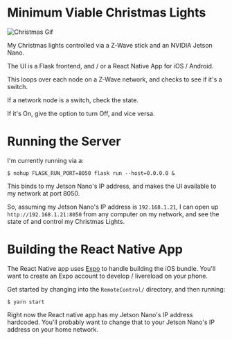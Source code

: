# Minimum Viable Christmas Lights

![Christmas Gif](https://i.giphy.com/media/1i5c6D15vpmeE3q4bA/giphy.webp)

My Christmas lights controlled via a Z-Wave stick and an NVIDIA Jetson Nano.

The UI is a Flask frontend, and / or a React Native App for iOS / Android.

This loops over each node on a Z-Wave network, and checks to see if it's a switch. 

If a network node is a switch, check the state. 

If it's On, give the option to turn Off, and vice versa.

# Running the Server

I'm currently running via a:

```
$ nohup FLASK_RUN_PORT=8050 flask run --host=0.0.0.0 &
```

This binds to my Jetson Nano's IP address, and makes the UI available to my network at port 8050. 

So, assuming my Jetson Nano's IP address is `192.168.1.21`, I can open up `http://192.168.1.21:8050` from any computer on my network, and see the state of and control my Christmas Lights.

# Building the React Native App

The React Native app uses [Expo](https://expo.io/) to handle building the iOS bundle. You'll want to create an Expo account to develop / livereload on your phone.

Get started by changing into the `RemoteControl/` directory, and then running:

```
$ yarn start
```

Right now the React native app has my Jetson Nano's IP address hardcoded. You'll probably want to change that to your Jetson Nano's IP address on your home network.
